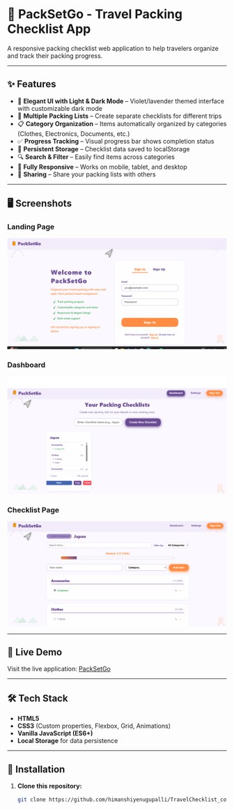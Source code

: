 # 🧳 PackSetGo - Travel Packing Checklist App

A responsive packing checklist web application to help travelers organize and track their packing progress.

---

## ✨ Features

- 🌙 **Elegant UI with Light & Dark Mode** – Violet/lavender themed interface with customizable dark mode  
- 🧳 **Multiple Packing Lists** – Create separate checklists for different trips  
- 📋 **Category Organization** – Items automatically organized by categories (Clothes, Electronics, Documents, etc.)  
- ✅ **Progress Tracking** – Visual progress bar shows completion status  
- 🔄 **Persistent Storage** – Checklist data saved to localStorage  
- 🔍 **Search & Filter** – Easily find items across categories  
- 📱 **Fully Responsive** – Works on mobile, tablet, and desktop  
- 🔗 **Sharing** – Share your packing lists with others  

---

## 🖥️ Screenshots

###  Landing Page 
![Landing Page](./lp%20ss.png)

###  Dashboard  
![Dashboard](./dashboard.png)

###  Checklist Page  
![Checklist](./checklist.png)

---

## 🔗 Live Demo

Visit the live application: [PackSetGo](https://travelchecklistcodecircuit.netlify.app/)

---

## 🛠 Tech Stack

- **HTML5**  
- **CSS3** (Custom properties, Flexbox, Grid, Animations)  
- **Vanilla JavaScript (ES6+)**  
- **Local Storage** for data persistence  

---

## 🚀 Installation

1. **Clone this repository:**

   ```bash
   git clone https://github.com/himanshiyenugupalli/TravelChecklist_codecircuit.git
